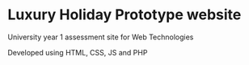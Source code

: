# Luxury Holiday Prototype website
University year 1 assessment site for Web Technologies

Developed using HTML, CSS, JS and PHP
